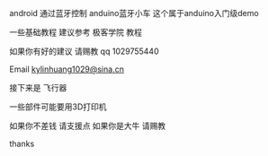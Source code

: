 android 通过蓝牙控制 anduino蓝牙小车 
这个属于anduino入门级demo

一些基础教程 建议参考 极客学院 教程

如果你有好的建议 请赐教 
qq 1029755440 

Email kylinhuang1029@sina.cn

接下来是 飞行器

一些部件可能要用3D打印机 

如果你不差钱 请支援点
如果你是大牛 请赐教

thanks



